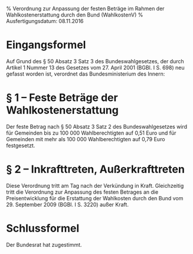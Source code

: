 % Verordnung zur Anpassung der festen Beträge im Rahmen der Wahlkostenerstattung durch den Bund  (WahlkostenV)
% Ausfertigungsdatum: 08.11.2016
 
# Eingangsformel

Auf Grund des § 50 Absatz 3 Satz 3 des Bundeswahlgesetzes, der durch Artikel 1 Nummer 13 des Gesetzes vom 27. April 2001 (BGBl. I S. 698) neu gefasst worden ist, verordnet das Bundesministerium des Innern:

# § 1 – Feste Beträge der Wahlkostenerstattung

Der feste Betrag nach § 50 Absatz 3 Satz 2 des Bundeswahlgesetzes wird für Gemeinden bis zu 100 000 Wahlberechtigten auf 0,51 Euro und für Gemeinden mit mehr als 100 000 Wahlberechtigten auf 0,79 Euro festgesetzt.

# § 2 – Inkrafttreten, Außerkrafttreten

Diese Verordnung tritt am Tag nach der Verkündung in Kraft. Gleichzeitig tritt die Verordnung zur Anpassung des festen Betrages an die Preisentwicklung für die Erstattung der Wahlkosten durch den Bund vom 29. September 2009 (BGBl. I S. 3220) außer Kraft.

# Schlussformel

Der Bundesrat hat zugestimmt.
